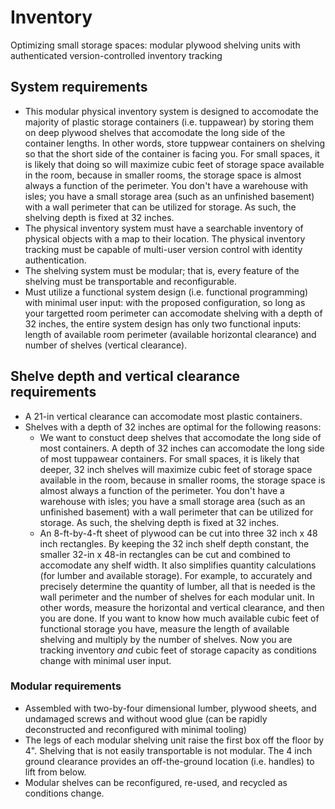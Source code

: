 # Inventory
Optimizing small storage spaces: modular plywood shelving units with authenticated version-controlled inventory tracking

## System requirements
- This modular physical inventory system is designed to accomodate the majority of plastic storage containers (i.e. tuppawear) by storing them on deep plywood shelves that accomodate the long side of the container lengths. In other words, store tuppwear containers on shelving so that the short side of the container is facing you. For small spaces, it is likely that doing so will maximize cubic feet of storage space available in the room, because in smaller rooms, the storage space is almost always a function of the perimeter. You don't have a warehouse with isles; you have a small storage area (such as an unfinished basement) with a wall perimeter that can be utilized for storage. As such, the shelving depth is fixed at 32 inches.
- The physical inventory system must have a searchable inventory of physical objects with a map to their location. The physical inventory tracking must be capable of multi-user version control with identity authentication.
- The shelving system must be modular; that is, every feature of the shelving must be transportable and reconfigurable.
- Must utilize a functional system design (i.e. functional programming) with minimal user input: with the proposed configuration, so long as your targetted room perimeter can accomodate shelving with a depth of 32 inches, the entire system design has only two functional inputs: length of available room perimeter (available horizontal clearance) and number of shelves (vertical clearance).

## Shelve depth and vertical clearance requirements
- A 21-in vertical clearance can accomodate most plastic containers.
- Shelves with a depth of 32 inches are optimal for the following reasons:
  - We want to constuct deep shelves that accomodate the long side of most containers. A depth of 32 inches can accomodate the long side of most tuppawear containers. For small spaces, it is likely that deeper, 32 inch shelves will maximize cubic feet of storage space available in the room, because in smaller rooms, the storage space is almost always a function of the perimeter. You don't have a warehouse with isles; you have a small storage area (such as an unfinished basement) with a wall perimeter that can be utilized for storage. As such, the shelving depth is fixed at 32 inches.
  -  An 8-ft-by-4-ft sheet of plywood can be cut into three 32 inch x 48 inch rectangles. By keeping the 32 inch shelf depth constant, the smaller 32-in x 48-in rectangles can be cut and combined to accomodate any shelf width. It also simplifies quantity calculations (for lumber and available storage). For example, to accurately and precisely determine the quantity of lumber, all that is needed is the wall perimeter and the number of shelves for each modular unit. In other words, measure the horizontal and vertical clearance, and then you are done. If you want to know how much available cubic feet of functional storage you have, measure the length of available shelving and multiply by the number of shelves. Now you are tracking inventory *and* cubic feet of storage capacity as conditions change with minimal user input.

### Modular requirements
- Assembled with two-by-four dimensional lumber, plywood sheets, and undamaged screws and without wood glue (can be rapidly deconstructed and reconfigured with minimal tooling)
- The legs of each modular shelving unit raise the first box off the floor by 4". Shelving that is not easily transportable is not modular. The 4 inch ground clearance provides an off-the-ground location (i.e. handles) to lift from below.
- Modular shelves can be reconfigured, re-used, and recycled as conditions change.
